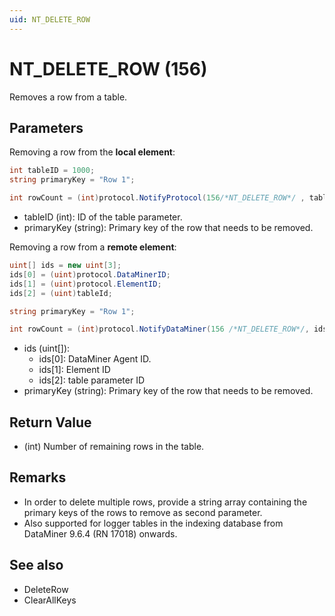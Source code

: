 ```yaml
---
uid: NT_DELETE_ROW
---
```


# NT_DELETE_ROW (156)

Removes a row from a table.



## Parameters

Removing a row from the **local element**:

```csharp
int tableID = 1000;
string primaryKey = "Row 1";

int rowCount = (int)protocol.NotifyProtocol(156/*NT_DELETE_ROW*/ , tableID, primaryKey);
```

- tableID (int): ID of the table parameter.
- primaryKey (string): Primary key of the row that needs to be removed. 

Removing a row from a **remote element**:

```csharp
uint[] ids = new uint[3];
ids[0] = (uint)protocol.DataMinerID;
ids[1] = (uint)protocol.ElementID;
ids[2] = (uint)tableId;

string primaryKey = "Row 1";

int rowCount = (int)protocol.NotifyDataMiner(156 /*NT_DELETE_ROW*/, ids, primaryKey);
```

- ids (uint[]):
  - ids[0]: DataMiner Agent ID.
  - ids[1]: Element ID
  - ids[2]: table parameter ID
- primaryKey (string): Primary key of the row that needs to be removed.

## Return Value

- (int) Number of remaining rows in the table.

## Remarks

- In order to delete multiple rows, provide a string array containing the primary keys of the rows to remove as second parameter.
- Also supported for logger tables in the indexing database from DataMiner 9.6.4 (RN 17018) onwards.

## See also

- DeleteRow
- ClearAllKeys
